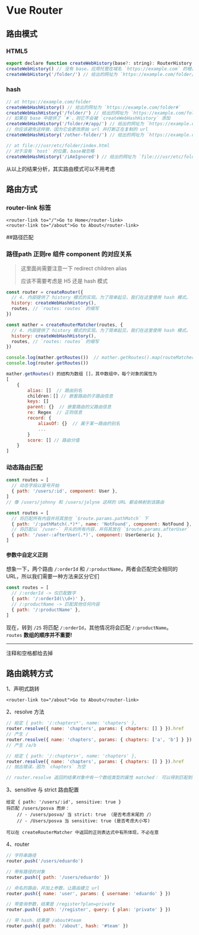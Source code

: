 # Vue Router

## 路由模式

### HTML5 

```js
export declare function createWebHistory(base?: string): RouterHistory
createWebHistory() // 没有 base，应用托管在域名 `https://example.com` 的根目录下。
createWebHistory('/folder/') // 给出的网址为 `https://example.com/folder/`
```

### hash

```js
// at https://example.com/folder
createWebHashHistory() // 给出的网址为 `https://example.com/folder#`
createWebHashHistory('/folder/') // 给出的网址为 `https://example.com/folder/#`
// 如果在 base 中提供了 `#`，则它不会被 `createWebHashHistory` 添加
createWebHashHistory('/folder/#/app/') // 给出的网址为 `https://example.com/folder/#/app/`
// 你应该避免这样做，因为它会更改原始 url 并打断正在复制的 url
createWebHashHistory('/other-folder/') // 给出的网址为 `https://example.com/other-folder/#`

// at file:///usr/etc/folder/index.html
// 对于没有 `host` 的位置，base被忽略
createWebHashHistory('/iAmIgnored') // 给出的网址为 `file:///usr/etc/folder/index.html#`
```

从以上的结果分析，其实路由模式可以不用考虑

## 路由方式

### router-link 标签

```vue
<router-link to="/">Go to Home</router-link>
<router-link to="/about">Go to About</router-link>
```

##路径匹配

### 路径path  正则re  组件 component 的对应关系

> 这里面尚需要注意一下 redirect children alias
>
> 应该不需要考虑是 H5 还是 hash 模式

```js
const router = createRouter({
  // 4. 内部提供了 history 模式的实现。为了简单起见，我们在这里使用 hash 模式。
  history: createWebHashHistory(),
  routes, // `routes: routes` 的缩写
})

const mather = createRouterMatcher(routes, {
  // 4. 内部提供了 history 模式的实现。为了简单起见，我们在这里使用 hash 模式。
  history: createWebHashHistory(),
  routes, // `routes: routes` 的缩写
})

console.log(mather.getRoutes())  // mather.getRoutes().map(routeMatcher => routeMatcher.record) ==> router.getRoutes()
console.log(router.getRoutes())

mather.getRoutes() 的结构为数组 []，其中数组中，每个对象的属性为
[
    {
        alias: []  // 路由别名
    	children：[] // 嵌套路由的子路由信息
        keys: []
        parent: {}  // 嵌套路由的父路由信息
    	re: Regex  // 正则信息
    	record: {
    		aliasOf: {}  // 属于某一路由的别名
    		...
    	}
    	score: [] // 路由分值
    }
]
```

### 动态路由匹配

```js
const routes = [
  // 动态字段以冒号开始
  { path: '/users/:id', component: User },
]
// 像 /users/johnny 和 /users/jolyne 这样的 URL 都会映射到该路由
```

```js
const routes = [
  // 将匹配所有内容并将其放在 `$route.params.pathMatch` 下
  { path: '/:pathMatch(.*)*', name: 'NotFound', component: NotFound },
  // 将匹配以 `/user-` 开头的所有内容，并将其放在 `$route.params.afterUser` 下
  { path: '/user-:afterUser(.*)', component: UserGeneric },
]
```

#### 参数中自定义正则

想象一下，两个路由 `/:orderId` 和 `/:productName`，两者会匹配完全相同的 URL，所以我们需要一种方法来区分它们 

```js
const routes = [
  // /:orderId -> 仅匹配数字
  { path: '/:orderId(\\d+)' },
  // /:productName -> 匹配其他任何内容
  { path: '/:productName' },
]
```

现在，转到 `/25` 将匹配 `/:orderId`，其他情况将会匹配 `/:productName`。`routes` **数组的顺序并不重要!** 

------

注释和空格都给去掉

## 路由跳转方式

1、声明式跳转

```vue
<router-link to="/about">Go to About</router-link>
```

2、resolve 方法

```js
// 给定 { path: '/:chapters*', name: 'chapters' },
router.resolve({ name: 'chapters', params: { chapters: [] } }).href
// 产生 /
router.resolve({ name: 'chapters', params: { chapters: ['a', 'b'] } }).href
// 产生 /a/b

// 给定 { path: '/:chapters+', name: 'chapters' },
router.resolve({ name: 'chapters', params: { chapters: [] } }).href
// 抛出错误，因为 `chapters` 为空

// router.resolve 返回的结果对象中有一个数组类型的属性 matched： 可以得到匹配到的路径信息
```

3、sensitive 与 strict 路由配置

```
给定 { path: '/users/:id', sensitive: true }
将匹配 /users/posva 而非：
    // - /users/posva/ 当 strict: true （是否考虑末尾的 /）
    // - /Users/posva 当 sensitive: true (是否考虑大小写)
    
可以在 createRouterMatcher 中返回的正则表达式中有所体现，不必在意
```

4、router

```js
// 字符串路径
router.push('/users/eduardo')

// 带有路径的对象
router.push({ path: '/users/eduardo' })

// 命名的路由，并加上参数，让路由建立 url
router.push({ name: 'user', params: { username: 'eduardo' } })

// 带查询参数，结果是 /register?plan=private
router.push({ path: '/register', query: { plan: 'private' } })

// 带 hash，结果是 /about#team
router.push({ path: '/about', hash: '#team' })
```

